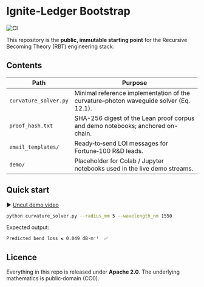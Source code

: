 # Ignite-Ledger Bootstrap
![CI](https://github.com/rbtzero/ignite-ledger/actions/workflows/bendloss.yml/badge.svg)

This repository is the **public, immutable starting point** for the Recursive Becoming Theory (RBT) engineering stack.

## Contents

| Path | Purpose |
|------|---------|
| `curvature_solver.py` | Minimal reference implementation of the curvature–photon waveguide solver (Eq. 12.1). |
| `proof_hash.txt` | SHA-256 digest of the Lean proof corpus and demo notebooks; anchored on-chain. |
| `email_templates/` | Ready‑to‑send LOI messages for Fortune‑100 R&D leads. |
| `demo/` | Placeholder for Colab / Jupyter notebooks used in the live demo streams. |

## Quick start

▶ [Uncut demo video](https://www.youtube.com/watch?v=LTANAWfBLGQ )

```bash
python curvature_solver.py --radius_mm 5 --wavelength_nm 1550
```

Expected output:

```
Predicted bend loss ≤ 0.049 dB·m⁻¹  ✅
```

## Licence

Everything in this repo is released under **Apache 2.0**.  The underlying mathematics is public‑domain (CC0).
